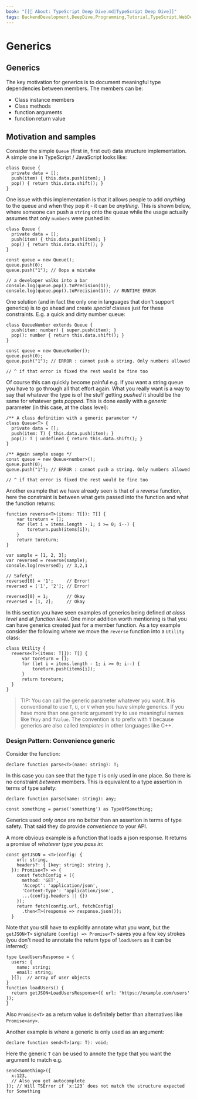 ```yaml
---
book: "[[📓 About꞉ TypeScript Deep Dive.md|TypeScript Deep Dive]]"
tags: BackendDevelopment,DeepDive,Programming,Tutorial,TypeScript,WebDevelopment
---
```


# Generics

## Generics

The key motivation for generics is to document meaningful type dependencies between members. The members can be:

- Class instance members
- Class methods
- function arguments
- function return value

## Motivation and samples

Consider the simple `Queue` (first in, first out) data structure implementation. A simple one in TypeScript / JavaScript looks like:

```
class Queue {
  private data = [];
  push(item) { this.data.push(item); }
  pop() { return this.data.shift(); }
}
```

One issue with this implementation is that it allows people to add _anything_ to the queue and when they pop it - it can be _anything_. This is shown below, where someone can push a `string` onto the queue while the usage actually assumes that only `numbers` were pushed in:

```
class Queue {
  private data = [];
  push(item) { this.data.push(item); }
  pop() { return this.data.shift(); }
}

const queue = new Queue();
queue.push(0);
queue.push("1"); // Oops a mistake

// a developer walks into a bar
console.log(queue.pop().toPrecision(1));
console.log(queue.pop().toPrecision(1)); // RUNTIME ERROR
```

One solution (and in fact the only one in languages that don't support generics) is to go ahead and create _special_ classes just for these constraints. E.g. a quick and dirty number queue:

```
class QueueNumber extends Queue {
  push(item: number) { super.push(item); }
  pop(): number { return this.data.shift(); }
}

const queue = new QueueNumber();
queue.push(0);
queue.push("1"); // ERROR : cannot push a string. Only numbers allowed

// ^ if that error is fixed the rest would be fine too
```

Of course this can quickly become painful e.g. if you want a string queue you have to go through all that effort again. What you really want is a way to say that whatever the type is of the stuff getting _pushed_ it should be the same for whatever gets _popped_. This is done easily with a _generic_ parameter (in this case, at the class level):

```
/** A class definition with a generic parameter */
class Queue<T> {
  private data = [];
  push(item: T) { this.data.push(item); }
  pop(): T | undefined { return this.data.shift(); }
}

/** Again sample usage */
const queue = new Queue<number>();
queue.push(0);
queue.push("1"); // ERROR : cannot push a string. Only numbers allowed

// ^ if that error is fixed the rest would be fine too
```

Another example that we have already seen is that of a _reverse_ function, here the constraint is between what gets passed into the function and what the function returns:

```
function reverse<T>(items: T[]): T[] {
    var toreturn = [];
    for (let i = items.length - 1; i >= 0; i--) {
        toreturn.push(items[i]);
    }
    return toreturn;
}

var sample = [1, 2, 3];
var reversed = reverse(sample);
console.log(reversed); // 3,2,1

// Safety!
reversed[0] = '1';     // Error!
reversed = ['1', '2']; // Error!

reversed[0] = 1;       // Okay
reversed = [1, 2];     // Okay
```

In this section you have seen examples of generics being defined _at class level_ and at _function level_. One minor addition worth mentioning is that you can have generics created just for a member function. As a toy example consider the following where we move the `reverse` function into a `Utility` class:

```
class Utility {
  reverse<T>(items: T[]): T[] {
      var toreturn = [];
      for (let i = items.length - 1; i >= 0; i--) {
          toreturn.push(items[i]);
      }
      return toreturn;
  }
}
```

> TIP: You can call the generic parameter whatever you want. It is conventional to use `T`, `U`, or `V` when you have simple generics. If you have more than one generic argument try to use meaningful names like `TKey` and `TValue`. The convention is to prefix with `T` because generics are also called _templates_ in other languages like C++.

### Design Pattern: Convenience generic

Consider the function:

```
declare function parse<T>(name: string): T;
```

In this case you can see that the type `T` is only used in one place. So there is no constraint _between_ members. This is equivalent to a type assertion in terms of type safety:

```
declare function parse(name: string): any;

const something = parse('something') as TypeOfSomething;
```

Generics used _only once_ are no better than an assertion in terms of type safety. That said they do provide _convenience_ to your API.

A more obvious example is a function that loads a json response. It returns a promise of _whatever type you pass in_:

```
const getJSON = <T>(config: {
    url: string,
    headers?: { [key: string]: string },
  }): Promise<T> => {
    const fetchConfig = ({
      method: 'GET',
      'Accept': 'application/json',
      'Content-Type': 'application/json',
      ...(config.headers || {})
    });
    return fetch(config.url, fetchConfig)
      .then<T>(response => response.json());
  }
```

Note that you still have to explicitly annotate what you want, but the `getJSON<T>` signature `(config) => Promise<T>` saves you a few key strokes (you don't need to annotate the return type of `loadUsers` as it can be inferred):

```
type LoadUsersResponse = {
  users: {
    name: string;
    email: string;
  }[];  // array of user objects
}
function loadUsers() {
  return getJSON<LoadUsersResponse>({ url: 'https://example.com/users' });
}
```

Also `Promise<T>` as a return value is definitely better than alternatives like `Promise<any>`.

Another example is where a generic is only used as an argument:

```
declare function send<T>(arg: T): void;
```

Here the generic `T` can be used to annote the type that you want the argument to match e.g.

```
send<Something>({
  x:123,
  // Also you get autocomplete  
}); // Will TSError if `x:123` does not match the structure expected for Something
```